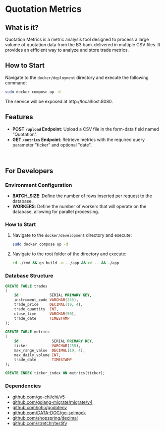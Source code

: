 # Quotation Metrics

## What is it?

Quotation Metrics is a metric analysis tool designed to process a large volume of quotation data from the B3 bank delivered in multiple CSV files. It provides an efficient way to analyze and store trade metrics.

## How to Start

Navigate to the `docker/deployment` directory and execute the following command:
```bash
sudo docker compose up -d
```
The service will be exposed at http://localhost:8080.

## Features

- **POST `/upload` Endpoint**: Upload a CSV file in the form-data field named "Quotation".
- **GET `/metrics` Endpoint**: Retrieve metrics with the required query parameter "ticker" and optional "date".
<br><br><br>
## For Developers

### Environment Configuration

- **BATCH_SIZE**: Define the number of rows inserted per request to the database.
- **WORKERS**: Define the number of workers that will operate on the database, allowing for parallel processing.

### How to Start

1. Navigate to the `docker/development` directory and execute:
    ```bash
    sudo docker compose up -d
    ```
2. Navigate to the root folder of the directory and execute:
    ```bash
    cd ./cmd && go build -o ../app && cd .. && ./app
    ```

### Database Structure

```sql
CREATE TABLE trades
(
    id              SERIAL PRIMARY KEY,
    instrument_code VARCHAR(255),
    trade_price     DECIMAL(19, 4),
    trade_quantity  INT,
    close_time      VARCHAR(50),
    trade_date      TIMESTAMP
);

CREATE TABLE metrics
(
    id               SERIAL PRIMARY KEY,
    ticker           VARCHAR(255),
    max_range_value  DECIMAL(19, 4),
    max_daily_volume INT,
    trade_date       TIMESTAMP
);

CREATE INDEX ticker_index ON metrics(ticker);
```

### Dependencies

- [github.com/go-chi/chi/v5](https://github.com/go-chi/chi)
- [github.com/golang-migrate/migrate/v4](https://github.com/golang-migrate/migrate)
- [github.com/joho/godotenv](https://github.com/joho/godotenv)
- [github.com/DATA-DOG/go-sqlmock](https://github.com/DATA-DOG/go-sqlmock)
- [github.com/shopspring/decimal](https://github.com/shopspring/decimal)
- [github.com/stretchr/testify](https://github.com/stretchr/testify)